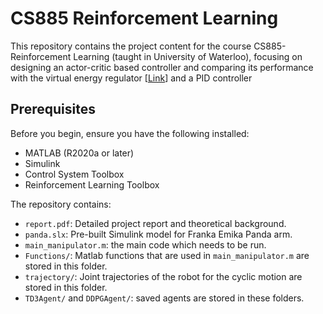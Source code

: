 # CS885 Reinforcement Learning

This repository contains the project content for the course CS885-Reinforcement Learning (taught in University of Waterloo), focusing on designing an actor-critic based controller and comparing its performance with the virtual energy regulator [[Link](https://ieeexplore.ieee.org/document/9492025)] and a PID controller 

## Prerequisites
Before you begin, ensure you have the following installed:
- MATLAB (R2020a or later)
- Simulink
- Control System Toolbox
- Reinforcement Learning Toolbox

The repository contains:
- `report.pdf`: Detailed project report and theoretical background.
- `panda.slx`: Pre-built Simulink model for Franka Emika Panda arm.
- `main_manipulator.m`: the main code which needs to be run.
- `Functions/`: Matlab functions that are used in `main_manipulator.m` are stored in this folder.
- `trajectory/`: Joint trajectories of the robot for the cyclic motion are stored in this folder.
- `TD3Agent/` and `DDPGAgent/`: saved agents are stored in these folders.
